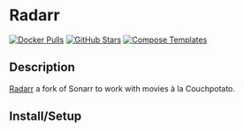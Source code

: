 # Radarr

[![Docker Pulls](https://img.shields.io/docker/pulls/linuxserver/radarr?style=flat-square&color=607D8B&label=docker%20pulls&logo=docker)](https://hub.docker.com/r/linuxserver/radarr)
[![GitHub Stars](https://img.shields.io/github/stars/linuxserver/docker-radarr?style=flat-square&color=607D8B&label=github%20stars&logo=github)](https://github.com/linuxserver/docker-radarr)
[![Compose Templates](https://img.shields.io/static/v1?style=flat-square&color=607D8B&label=compose&message=templates)](https://github.com/GhostWriters/DockSTARTer/tree/master/compose/.apps/radarr)

## Description

[Radarr](https://github.com/Radarr/Radarr) a fork of Sonarr to work with movies à la Couchpotato.

## Install/Setup
